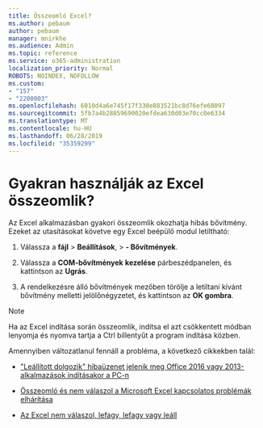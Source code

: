 ```yaml
---
title: Összeomló Excel?
ms.author: pebaum
author: pebaum
manager: mnirkhe
ms.audience: Admin
ms.topic: reference
ms.service: o365-administration
localization_priority: Normal
ROBOTS: NOINDEX, NOFOLLOW
ms.custom:
- "157"
- "2200003"
ms.openlocfilehash: 6010d4a6e745f17f330e883521bc8d76efe68097
ms.sourcegitcommit: 5fb7a4b28859690020efdea630d03e70cc0e6334
ms.translationtype: MT
ms.contentlocale: hu-HU
ms.lasthandoff: 06/28/2019
ms.locfileid: "35359299"
---
```

# <a name="frequent-excel-crashes"></a>Gyakran használják az Excel összeomlik?

Az Excel alkalmazásban gyakori összeomlik okozhatja hibás bővítmény. Ezeket az utasításokat követve egy Excel beépülő modul letiltható:
  
1. Válassza a **fájl** \> **Beállítások**, \> **- Bővítmények**.

2. Válassza a **COM-bővítmények** **kezelése** párbeszédpanelen, és kattintson az **Ugrás**.

3. A rendelkezésre álló bővítmények mezőben törölje a letiltani kívánt bővítmény melletti jelölőnégyzetet, és kattintson az **OK gombra**.

> [!NOTE]
> Ha az Excel indítása során összeomlik, indítsa el azt csökkentett módban lenyomja és nyomva tartja a Ctrl billentyűt a program indítása közben.
  
Amennyiben változatlanul fennáll a probléma, a következő cikkekben talál:
  
- ["Leállított dolgozik" hibaüzenet jelenik meg Office 2016 vagy 2013-alkalmazások indításakor a PC-n](https://support.office.com/article/52bd7985-4e99-4a35-84c8-2d9b8301a2fa.aspx)

- [Összeomló és nem válaszol a Microsoft Excel kapcsolatos problémák elhárítása](https://support.microsoft.com/help/2758592/how-to-troubleshoot-crashing-and-not-responding-issues-with-excel)

- [Az Excel nem válaszol, lefagy, lefagy vagy leáll](https://support.office.com/article/37e7d3c9-9e84-40bf-a805-4ca6853a1ff4.aspx)
